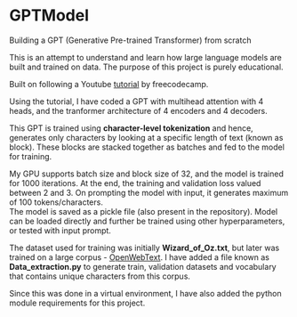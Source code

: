 # GPTModel
Building a GPT (Generative Pre-trained Transformer) from scratch

This is an attempt to understand and learn how large language models are built and trained on data. The purpose of this project is purely educational.

Built on following a Youtube [tutorial](https://www.youtube.com/watch?v=UU1WVnMk4E8&t=597s&ab_channel=freeCodeCamp.org) by freecodecamp.

Using the tutorial, I have coded a GPT with multihead attention with 4 heads, and the tranformer architecture of 4 encoders and 4 decoders.

This GPT is trained using __character-level tokenization__ and hence, generates only characters by looking at a specific length of text (known as block). These blocks are stacked together as batches and fed to the model for training.

My GPU supports batch size and block size of 32, and the model is trained for 1000 iterations. At the end, the training and validation loss valued between 2 and 3. On prompting the model with input, it generates maximum of 100 tokens/characters.  
The model is saved as a pickle file (also present in the repository). Model can be loaded directly and further be trained using other hyperparameters, or tested with input prompt.

The dataset used for training was initially __Wizard\_of\_Oz.txt__, but later was trained on a large corpus - [OpenWebText](https://skylion007.github.io/OpenWebTextCorpus/). I have added a file known as __Data\_extraction.py__ to generate train, validation datasets and vocabulary that contains unique characters from this corpus.

Since this was done in a virtual environment, I have also added the python module requirements for this project.
